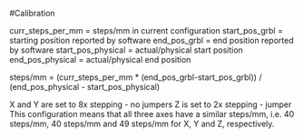 #Calibration

curr_steps_per_mm = steps/mm in current configuration
start_pos_grbl = starting position reported by software
end_pos_grbl = end position reported by software
start_pos_physical = actual/physical start position
end_pos_physical = actual/physical end position

steps/mm = (curr_steps_per_mm * (end_pos_grbl-start_pos_grbl)) / (end_pos_physical - start_pos_physical)



X and Y are set to 8x stepping - no jumpers
Z is set to 2x stepping - jumper
This configuration means that all three axes have a similar steps/mm, i.e. 40 steps/mm, 40 steps/mm and 49 steps/mm for X, Y and Z, respectively.
